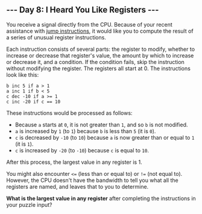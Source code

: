 ## --- Day 8: I Heard You Like Registers ---

You receive a signal directly from the CPU. Because of your recent assistance with [jump instructions](http://adventofcode.com/2017/day/5), it would like you to compute the result of a series of unusual register instructions.

Each instruction consists of several parts: the register to modify, whether to increase or decrease that register's value, the amount by which to increase or decrease it, and a condition. If the condition fails, skip the instruction without modifying the register. The registers all start at 0. The instructions look like this:

```
b inc 5 if a > 1
a inc 1 if b < 5
c dec -10 if a >= 1
c inc -20 if c == 10
```

These instructions would be processed as follows:

- Because ``a`` starts at ``0``, it is not greater than ``1``, and so ``b`` is not modified.
- ``a`` is increased by ``1`` (to ``1``) because ``b`` is less than ``5`` (it is ``0``).
- ``c`` is decreased by ``-10`` (to ``10``) because ``a`` is now greater than or equal to ``1`` (it is ``1``).
- ``c`` is increased by ``-20`` (to ``-10``) because ``c`` is equal to ``10``.

After this process, the largest value in any register is 1.

You might also encounter ``<=`` (less than or equal to) or ``!=`` (not equal to). However, the CPU doesn't have the bandwidth to tell you what all the registers are named, and leaves that to you to determine.

__What is the largest value in any register__ after completing the instructions in your puzzle input?
